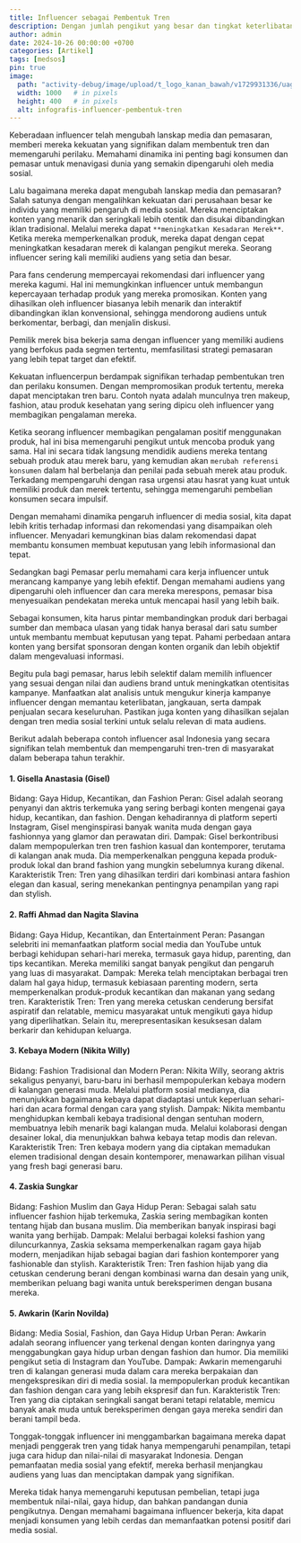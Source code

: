 ```yaml
---
title: Influencer sebagai Pembentuk Tren
description: Dengan jumlah pengikut yang besar dan tingkat keterlibatan yang tinggi, Influencer memiliki kekuatan yang signifikan dalam membentuk tren. Mereka dapat mempengaruhi perilaku konsumen, membentuk persepsi publik, dan bahkan memicu gerakan sosial.
author: admin
date: 2024-10-26 00:00:00 +0700
categories: [Artikel]
tags: [medsos]
pin: true
image:
  path: "activity-debug/image/upload/t_logo_kanan_bawah/v1729931336/uagdfkbubazgqt7bawf3.jpg"
  width: 1000   # in pixels
  height: 400   # in pixels
  alt: infografis-influencer-pembentuk-tren
---
```


Keberadaan influencer telah mengubah lanskap media dan pemasaran, memberi mereka kekuatan yang signifikan dalam membentuk tren dan memengaruhi perilaku. Memahami dinamika ini penting bagi konsumen dan pemasar untuk menavigasi dunia yang semakin dipengaruhi oleh media sosial.

Lalu bagaimana mereka dapat mengubah lanskap media dan pemasaran? Salah satunya dengan mengalihkan kekuatan dari perusahaan besar ke individu yang memiliki pengaruh di media sosial. Mereka menciptakan konten yang menarik dan seringkali lebih otentik dan disukai dibandingkan iklan tradisional. Melalui mereka dapat `**meningkatkan Kesadaran Merek**`. Ketika mereka memperkenalkan produk, mereka dapat dengan cepat meningkatkan kesadaran merek di kalangan pengikut mereka. Seorang influencer sering kali memiliki audiens yang setia dan besar.

Para fans cenderung mempercayai rekomendasi dari influencer yang mereka kagumi. Hal ini memungkinkan influencer untuk membangun kepercayaan terhadap produk yang mereka promosikan. Konten yang dihasilkan oleh influencer biasanya lebih menarik dan interaktif dibandingkan iklan konvensional, sehingga mendorong audiens untuk berkomentar, berbagi, dan menjalin diskusi.

Pemilik merek bisa bekerja sama dengan influencer yang memiliki audiens yang berfokus pada segmen tertentu, memfasilitasi strategi pemasaran yang lebih tepat target dan efektif.

Kekuatan influencerpun berdampak signifikan terhadap pembentukan tren dan perilaku konsumen. Dengan mempromosikan produk tertentu, mereka dapat menciptakan tren baru. Contoh nyata adalah munculnya tren makeup, fashion, atau produk kesehatan yang sering dipicu oleh influencer yang membagikan pengalaman mereka.

Ketika seorang influencer membagikan pengalaman positif menggunakan produk, hal ini bisa memengaruhi pengikut untuk mencoba produk yang sama. Hal ini secara tidak langsung mendidik audiens mereka tentang sebuah produk atau merek baru, yang kemudian akan `merubah referensi konsumen` dalam hal berbelanja dan penilai pada sebuah merek atau produk. Terkadang mempengaruhi dengan rasa urgensi atau hasrat yang kuat untuk memiliki produk dan merek tertentu, sehingga memengaruhi pembelian konsumen secara impulsif.

Dengan memahami dinamika pengaruh influencer di media sosial, kita dapat lebih kritis terhadap informasi dan rekomendasi yang disampaikan oleh influencer. Menyadari kemungkinan bias dalam rekomendasi dapat membantu konsumen membuat keputusan yang lebih informasional dan tepat.

Sedangkan bagi Pemasar perlu memahami cara kerja influencer untuk merancang kampanye yang lebih efektif. Dengan memahami audiens yang dipengaruhi oleh influencer dan cara mereka merespons, pemasar bisa menyesuaikan pendekatan mereka untuk mencapai hasil yang lebih baik.

Sebagai konsumen, kita harus pintar membandingkan produk dari berbagai sumber dan membaca ulasan yang tidak hanya berasal dari satu sumber untuk membantu membuat keputusan yang tepat. Pahami perbedaan antara konten yang bersifat sponsoran dengan konten organik dan lebih objektif dalam mengevaluasi informasi.

Begitu pula bagi pemasar, harus lebih selektif dalam memilih influencer yang sesuai dengan nilai dan audiens brand untuk meningkatkan otentisitas kampanye. Manfaatkan alat analisis untuk mengukur kinerja kampanye influencer dengan memantau keterlibatan, jangkauan, serta dampak penjualan secara keseluruhan. Pastikan juga konten yang dihasilkan sejalan dengan tren media sosial terkini untuk selalu relevan di mata audiens.

Berikut adalah beberapa contoh influencer asal Indonesia yang secara signifikan telah membentuk dan mempengaruhi tren-tren di masyarakat dalam beberapa tahun terakhir.

#### 1. Gisella Anastasia (Gisel)

Bidang: Gaya Hidup, Kecantikan, dan Fashion
Peran: Gisel adalah seorang penyanyi dan aktris terkemuka yang sering berbagi konten mengenai gaya hidup, kecantikan, dan fashion. Dengan kehadirannya di platform seperti Instagram, Gisel menginspirasi banyak wanita muda dengan gaya fashionnya yang glamor dan perawatan diri.
Dampak: Gisel berkontribusi dalam mempopulerkan tren tren fashion kasual dan kontemporer, terutama di kalangan anak muda. Dia memperkenalkan pengguna kepada produk-produk lokal dan brand fashion yang mungkin sebelumnya kurang dikenal.
Karakteristik Tren: Tren yang dihasilkan terdiri dari kombinasi antara fashion elegan dan kasual, sering menekankan pentingnya penampilan yang rapi dan stylish.

#### 2. Raffi Ahmad dan Nagita Slavina

Bidang: Gaya Hidup, Kecantikan, dan Entertainment
Peran: Pasangan selebriti ini memanfaatkan platform social media dan YouTube untuk berbagi kehidupan sehari-hari mereka, termasuk gaya hidup, parenting, dan tips kecantikan. Mereka memiliki sangat banyak pengikut dan pengaruh yang luas di masyarakat.
Dampak: Mereka telah menciptakan berbagai tren dalam hal gaya hidup, termasuk kebiasaan parenting modern, serta memperkenalkan produk-produk kecantikan dan makanan yang sedang tren.
Karakteristik Tren: Tren yang mereka cetuskan cenderung bersifat aspiratif dan relatable, memicu masyarakat untuk mengikuti gaya hidup yang diperlihatkan. Selain itu, merepresentasikan kesuksesan dalam berkarir dan kehidupan keluarga.

#### 3. Kebaya Modern (Nikita Willy)

Bidang: Fashion Tradisional dan Modern
Peran: Nikita Willy, seorang aktris sekaligus penyanyi, baru-baru ini berhasil mempopulerkan kebaya modern di kalangan generasi muda. Melalui platform sosial medianya, dia menunjukkan bagaimana kebaya dapat diadaptasi untuk keperluan sehari-hari dan acara formal dengan cara yang stylish.
Dampak: Nikita membantu menghidupkan kembali kebaya tradisional dengan sentuhan modern, membuatnya lebih menarik bagi kalangan muda. Melalui kolaborasi dengan desainer lokal, dia menunjukkan bahwa kebaya tetap modis dan relevan.
Karakteristik Tren: Tren kebaya modern yang dia ciptakan memadukan elemen tradisional dengan desain kontemporer, menawarkan pilihan visual yang fresh bagi generasi baru.

#### 4. Zaskia Sungkar

Bidang: Fashion Muslim dan Gaya Hidup
Peran: Sebagai salah satu influencer fashion hijab terkemuka, Zaskia sering membagikan konten tentang hijab dan busana muslim. Dia memberikan banyak inspirasi bagi wanita yang berhijab.
Dampak: Melalui berbagai koleksi fashion yang diluncurkannya, Zaskia seksama memperkenalkan ragam gaya hijab modern, menjadikan hijab sebagai bagian dari fashion kontemporer yang fashionable dan stylish.
Karakteristik Tren: Tren fashion hijab yang dia cetuskan cenderung berani dengan kombinasi warna dan desain yang unik, memberikan peluang bagi wanita untuk bereksperimen dengan busana mereka.

#### 5. Awkarin (Karin Novilda)

Bidang: Media Sosial, Fashion, dan Gaya Hidup Urban
Peran: Awkarin adalah seorang influencer yang terkenal dengan konten daringnya yang menggabungkan gaya hidup urban dengan fashion dan humor. Dia memiliki pengikut setia di Instagram dan YouTube.
Dampak: Awkarin memengaruhi tren di kalangan generasi muda dalam cara mereka berpakaian dan mengekspresikan diri di media sosial. Ia mempopulerkan produk kecantikan dan fashion dengan cara yang lebih ekspresif dan fun.
Karakteristik Tren: Tren yang dia ciptakan seringkali sangat berani tetapi relatable, memicu banyak anak muda untuk bereksperimen dengan gaya mereka sendiri dan berani tampil beda.

Tonggak-tonggak influencer ini menggambarkan bagaimana mereka dapat menjadi penggerak tren yang tidak hanya mempengaruhi penampilan, tetapi juga cara hidup dan nilai-nilai di masyarakat Indonesia. Dengan pemanfaatan media sosial yang efektif, mereka berhasil menjangkau audiens yang luas dan menciptakan dampak yang signifikan.

Mereka tidak hanya memengaruhi keputusan pembelian, tetapi juga membentuk nilai-nilai, gaya hidup, dan bahkan pandangan dunia pengikutnya. Dengan memahami bagaimana influencer bekerja, kita dapat menjadi konsumen yang lebih cerdas dan memanfaatkan potensi positif dari media sosial.
